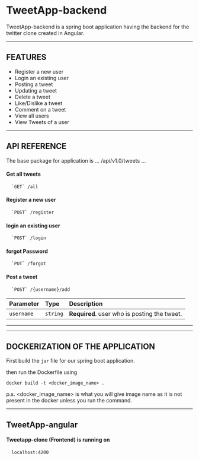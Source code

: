 
# TweetApp-backend

TweetApp-backend is a spring boot application having the backend for the twitter clone created in Angular.
___

## FEATURES

- Register a new user
- Login an existing user
- Posting a tweet 
- Updating a tweet
- Delete a tweet
- Like/Dislike a tweet
- Comment on a tweet
- View all users
- View Tweets of a user

___

## API REFERENCE

The base package for application is 
...
/api/v1.0/tweets
...
#### Get all tweets

```
  `GET` /all
```

#### Register a new user

```
  `POST` /register
```

#### login an existing user

```
  `POST` /login
```

#### forgot Password

```
  `PUT` /forgot
```

#### Post a tweet

```
  `POST` /{username}/add
```

| Parameter | Type     | Description                       |
| :-------- | :------- | :-------------------------------- |
| `username`      | `string` | **Required**. user who is posting the tweet. |

___

___

## DOCKERIZATION OF THE APPLICATION

First build the `jar` file for our spring boot application.

then run the Dockerfile using 

  `docker build -t <docker_image_name> . `

p.s. <docker_image_name> is what you will give image name as it is not present in the docker unless you run the command.

___

## TweetApp-angular

#### Tweetapp-clone (Frontend) is running on

```
  localhost:4200
```

